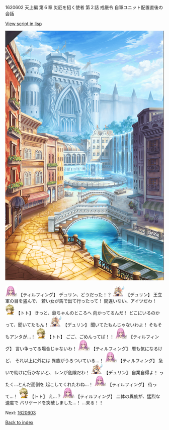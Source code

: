 1620602 天上編 第６章 災厄を招く使者 第２話 戒厳令 自軍ユニット配置直後の会話

[View script in lisp](../scripts/1620602.txt)

![006_town.png](../images/backgrounds/006_town.png)

<img src="../images/units/24.png" alt="24.png" height="34"/>
【ティルフィング】
デュリン、どうだった！？

<img src="../images/units/0.png" alt="0.png" height="34"/>
【デュリン】
王立軍の目を盗んで、
若い女が馬で出て行ったって！
間違いない、アイツだわ！

<img src="../images/units/4.png" alt="4.png" height="34"/>
【トト】
きっと、爺ちゃんのところへ
向かってるんだ！
どこにいるのかって、聞いてたもん！

<img src="../images/units/0.png" alt="0.png" height="34"/>
【デュリン】
聞いてたもんじゃないわよ！
そもそもアンタが…！

<img src="../images/units/4.png" alt="4.png" height="34"/>
【トト】
ごご、ごめんってば！！

<img src="../images/units/24.png" alt="24.png" height="34"/>
【ティルフィング】
言い争ってる場合じゃないわ！

<img src="../images/units/24.png" alt="24.png" height="34"/>
【ティルフィング】
暦も気になるけど、
それ以上に外には
異族がうろついている…！

<img src="../images/units/24.png" alt="24.png" height="34"/>
【ティルフィング】
急いで助けに行かないと、
レンが危険だわ！

<img src="../images/units/0.png" alt="0.png" height="34"/>
【デュリン】
自業自得よ！
ったく…とんだ面倒を
起こしてくれたわね…！

<img src="../images/units/24.png" alt="24.png" height="34"/>
【ティルフィング】
待って…！

<img src="../images/units/4.png" alt="4.png" height="34"/>
【トト】
え…？

<img src="../images/units/24.png" alt="24.png" height="34"/>
【ティルフィング】
二体の異族が、猛烈な速度で
バリケードを突破しました…！
…来る！！

Next: [1620603](1620603.md)

[Back to index](index.md)

